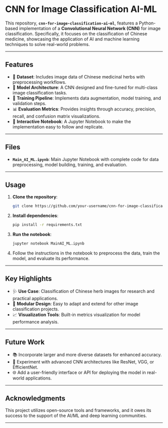 # CNN for Image Classification AI-ML

This repository, **`cnn-for-image-classification-ai-ml`**, features a Python-based implementation of a **Convolutional Neural Network (CNN)** for image classification. Specifically, it focuses on the classification of Chinese medicine, showcasing the application of AI and machine learning techniques to solve real-world problems.

---

## Features
- 📂 **Dataset**: Includes image data of Chinese medicinal herbs with preprocessing workflows.
- 🧠 **Model Architecture**: A CNN designed and fine-tuned for multi-class image classification tasks.
- 🔧 **Training Pipeline**: Implements data augmentation, model training, and validation steps.
- 📊 **Evaluation Metrics**: Provides insights through accuracy, precision, recall, and confusion matrix visualizations.
- 📓 **Interactive Notebook**: A Jupyter Notebook to make the implementation easy to follow and replicate.

---

## Files
- **`Main_AI_ML.ipynb`**: Main Jupyter Notebook with complete code for data preprocessing, model building, training, and evaluation.
---

## Usage
1. **Clone the repository**:
   ```bash
   git clone https://github.com/your-username/cnn-for-image-classification-ai-ml.git
   ```
2. **Install dependencies**:
   ```bash
   pip install -r requirements.txt
   ```
3. **Run the notebook**:
   ```bash
   jupyter notebook MainAI_ML.ipynb
   ```
4. Follow the instructions in the notebook to preprocess the data, train the model, and evaluate its performance.

---

## Key Highlights
- 🩺 **Use Case**: Classification of Chinese herb images for research and practical applications.
- 🔄 **Modular Design**: Easy to adapt and extend for other image classification projects.
- 📈 **Visualization Tools**: Built-in metrics visualization for model performance analysis.

---

## Future Work
- 📚 Incorporate larger and more diverse datasets for enhanced accuracy.
- 🔬 Experiment with advanced CNN architectures like ResNet, VGG, or EfficientNet.
- 🌐 Add a user-friendly interface or API for deploying the model in real-world applications.

---

## Acknowledgments
This project utilizes open-source tools and frameworks, and it owes its success to the support of the AI/ML and deep learning communities.

---
